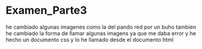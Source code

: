 # Examen_Parte3
he cambiado algunas imagenes como la del pando red por un buho 
tambien he cambiado la forma de llamar algunas imagens ya que me daba error y he hecho un documento css y lo he llamado desde el documento html 
